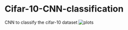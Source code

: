 # Cifar-10-CNN-classification
CNN to classify the cifar-10 dataset
![plots](https://user-images.githubusercontent.com/61866652/173139539-84252a06-902d-491c-86ab-e37e33277167.png)
